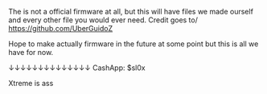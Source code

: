 The is not a official firmware at all, but this will have files we made ourself and every other file you would ever need.
Credit goes to/ https://github.com/UberGuidoZ

Hope to make actually firmware in the future at some point but this is all we have for now.

↓↓↓↓↓↓↓↓↓↓↓↓↓↓
CashApp: $sl0x






Xtreme is ass

